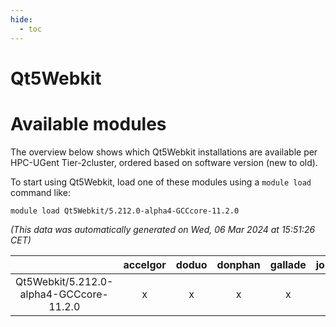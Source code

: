 ```yaml
---
hide:
  - toc
---
```


Qt5Webkit
=========

# Available modules


The overview below shows which Qt5Webkit installations are available per HPC-UGent Tier-2cluster, ordered based on software version (new to old).

To start using Qt5Webkit, load one of these modules using a `module load` command like:

```shell
module load Qt5Webkit/5.212.0-alpha4-GCCcore-11.2.0
```

*(This data was automatically generated on Wed, 06 Mar 2024 at 15:51:26 CET)*  

| |accelgor|doduo|donphan|gallade|joltik|skitty|
| :---: | :---: | :---: | :---: | :---: | :---: | :---: |
|Qt5Webkit/5.212.0-alpha4-GCCcore-11.2.0|x|x|x|x|x|x|
